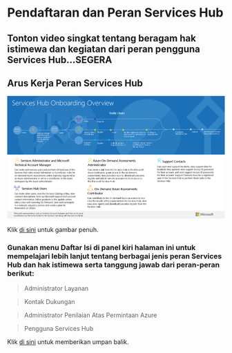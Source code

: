 #  <a name="services-hub-registration-and-roles"></a>Pendaftaran dan Peran Services Hub

## <a name="watch-a-short-video-on-the-different-privileges-and-activites-of-the-services-hub-user-rolescoming-soon"></a>Tonton video singkat tentang beragam hak istimewa dan kegiatan dari peran pengguna Services Hub...SEGERA


<!-- <iframe width="420" height="600" src="https://www.youtube.com/embed/s-WwA-IDqyU?rel=0" frameborder="0" allowfullscreen></iframe> -->

## <a name="services-hub-role-workflow"></a>Arus Kerja Peran Services Hub
![Gambaran Umum Peran Services Hub](images/roles-overview.png)

Klik <a href="images/roles-overview.png" target="_blank">di sini</a> untuk gambar penuh.

### <a name="use-the-table-of-contents-menu-in-the-left-panel-of-this-page-to-learn-more-about-the-different-services-hub-role-types-and-the-privileges-and-resposibilities-of-these-roles"></a>Gunakan menu Daftar Isi di panel kiri halaman ini untuk mempelajari lebih lanjut tentang berbagai jenis peran Services Hub dan hak istimewa serta tanggung jawab dari peran-peran berikut:

> Administrator Layanan

> Kontak Dukungan

> Administrator Penilaian Atas Permintaan Azure

> Pengguna Services Hub


Klik <a href="mailto:SHub_Feedback_RC@Microsoft.com?subject=Resource%20Center%20Feedback%3A%20%3CInsert%20feedback%20topic%3E%3E&amp;body=%3C%3Cplease%20submit%20your%20feedback%20with%20enough%20detail%20on%20the%20problem%2C%20reproduction%20steps%20and%20what%20you%20desire%20to%20happen%3E%3E" target="_blank">di sini</a> untuk memberikan umpan balik.

